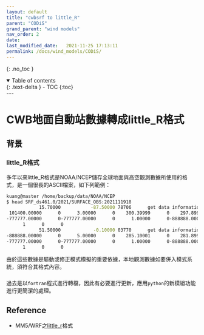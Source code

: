 ```yaml
---
layout: default
title: "cwbsrf to little_R"
parent: "CODiS"
grand_parent: "wind models"
nav_order: 2
date:               
last_modified_date:   2021-11-25 17:13:11
permalink: /docs/wind_models/CODiS/
---
```



{: .no_toc }

<details open markdown="block">
  <summary>
    Table of contents
  </summary>
  {: .text-delta }
- TOC
{:toc}
</details>
---

# CWB地面自動站數據轉成little_R格式

## 背景

### little_R格式
多年以來little_R格式是NOAA/NCEP儲存全球地面與高空觀測數據所使用的格式，是一個很長的ASCII檔案，如下列範例：
```bash
kuang@master /home/backup/data/NOAA/NCEP
$ head SRF_ds461.0/2021/SURFACE_OBS:2021111918
            15.70000           -87.50000 78706      get data information here.  SURFACE DATA FROM ??????????? SOURCE    FM-12 SYNOP                                                                                  3.00000         1         0         0         0         0         T         F         F   -888888   -888888      20211119150000 101450.00000      0-888888.00000      0-888888.00000      0-888888.00000      0-888888.00000      0-888888.00000      0-888888.00000      0-888888.00000      0-888888.00000      0-888888.00000      0-888888.00000      0-888888.00000      0-888888.00000      0
 101400.00000      0      3.00000      0    300.39999      0    297.89999      0      1.00000      0      0.00000      0-888888.00000      0-888888.00000      0-888888.00000      0-888888.00000      0
-777777.00000      0-777777.00000      0      1.00000      0-888888.00000      0-888888.00000      0-888888.00000      0-888888.00000      0-888888.00000      0-888888.00000      0-888888.00000      0
      1      0      0
            51.50000            -0.10000 03770      get data information here.  SURFACE DATA FROM ??????????? SOURCE    FM-12 SYNOP                                                                                  5.00000         1         0         0         0         0         T         F         F   -888888   -888888      20211119150000-888888.00000      0-888888.00000      0-888888.00000      0-888888.00000      0-888888.00000      0-888888.00000      0-888888.00000      0-888888.00000      0-888888.00000      0-888888.00000      0-888888.00000      0-888888.00000      0-888888.00000      0
-888888.00000      0      5.00000      0    285.10001      0    281.89999      0-888888.00000      0-888888.00000      0-888888.00000      0-888888.00000      0-888888.00000      0-888888.00000      0
-777777.00000      0-777777.00000      0      1.00000      0-888888.00000      0-888888.00000      0-888888.00000      0-888888.00000      0-888888.00000      0-888888.00000      0-888888.00000      0
      1      0      0
```
由於這些數據是驅動或修正模式模擬的重要依據，本地觀測數據如要併入模式系統，須符合其格式內容。
###
過去是以`fortran`程式進行轉檔，因此有必要進行更新，應用`python`的新模組功能進行更簡潔的處理。

## Reference
- MM5/WRF之[little_r](https://www2.mmm.ucar.edu/wrf/users/wrfda/OnlineTutorial/Help/littler.html)格式

